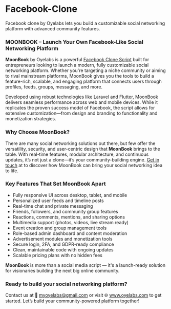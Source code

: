 # Facebook-Clone
Facebook clone by Oyelabs lets you build a customizable social networking platform with advanced community features.
  <h3>MOONBOOK – Launch Your Own Facebook-Like Social Networking Platform</h3>

  <p><strong>MoonBook</strong> by Oyelabs is a powerful <a href="https://oyelabs.com/facebook-clone/?utm_source=Social+&utm_medium=github&utm_campaign=github_listing" target="_blank">Facebook Clone Script</a> built for entrepreneurs looking to launch a modern, fully customizable social networking platform. Whether you're targeting a niche community or aiming to rival mainstream platforms, MoonBook gives you the tools to build a feature-rich, scalable, and engaging platform that connects users through profiles, feeds, groups, messaging, and more.</p>

  <p>Developed using robust technologies like Laravel and Flutter, MoonBook delivers seamless performance across web and mobile devices. While it replicates the proven success model of Facebook, the script allows for extensive customization—from design and branding to functionality and monetization strategies.</p>

 <h3>Why Choose MoonBook?</h3>

<p>There are many social networking solutions out there, but few offer the versatility, security, and user-centric design that <strong>MoonBook</strong> brings to the table. With real-time features, modular architecture, and continuous updates, it’s not just a clone—it’s your community-building engine. <a href="mailto:grow@oyelabs.com">Get in touch</a> at to discover how MoonBook can bring your social networking idea to life.</p>

  <h3>Key Features That Set MoonBook Apart</h3>
  <ul>
    <li>Fully responsive UI across desktop, tablet, and mobile</li>
    <li>Personalized user feeds and timeline posts</li>
    <li>Real-time chat and private messaging</li>
    <li>Friends, followers, and community group features</li>
    <li>Reactions, comments, mentions, and sharing options</li>
    <li>Multimedia support (photos, videos, live stream ready)</li>
    <li>Event creation and group management tools</li>
    <li>Role-based admin dashboard and content moderation</li>
    <li>Advertisement modules and monetization tools</li>
    <li>Secure login, 2FA, and GDPR-ready compliance</li>
    <li>Clean, maintainable code with ongoing updates</li>
    <li>Scalable pricing plans with no hidden fees</li>
  </ul>

  <p><strong>MoonBook</strong> is more than a social media script — it's a launch-ready solution for visionaries building the next big online community.</p>

  <h3>Ready to build your social networking platform?</h3>
 <p>Contact us at 📩 <a href="mailto:myoyelabs@gmail.com">myoyelabs@gmail.com</a> or visit 🌐 <a href="https://www.oyelabs.com" target="_blank">www.oyelabs.com</a> to get started. Let’s build your community-powered platform together!</p>

</body>
</html>
